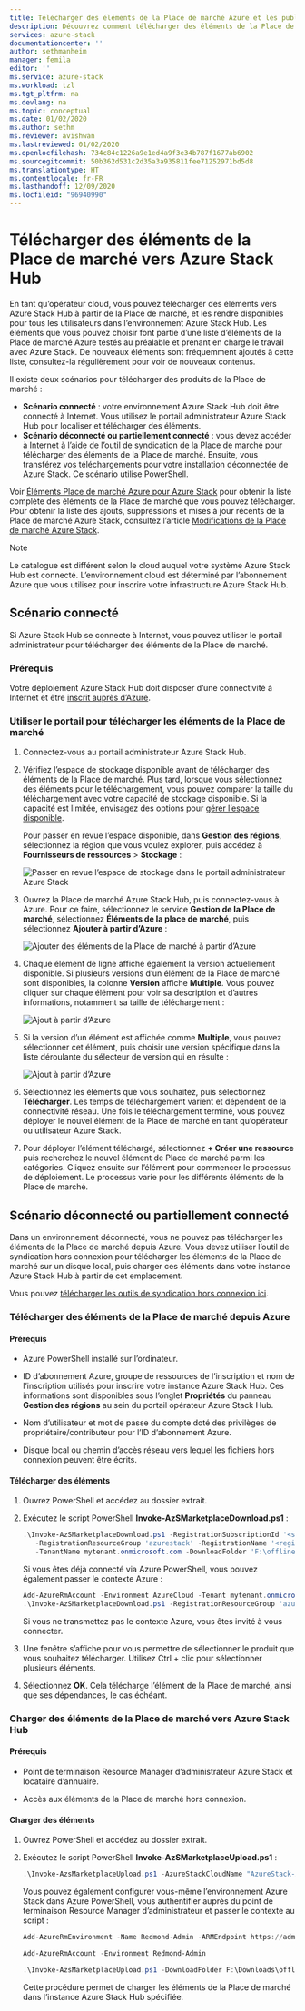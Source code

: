 ```yaml
---
title: Télécharger des éléments de la Place de marché Azure et les publier sur Azure Stack | Microsoft Docs
description: Découvrez comment télécharger des éléments de la Place de marché à partir d’Azure et les publier sur Azure Stack.
services: azure-stack
documentationcenter: ''
author: sethmanheim
manager: femila
editor: ''
ms.service: azure-stack
ms.workload: tzl
ms.tgt_pltfrm: na
ms.devlang: na
ms.topic: conceptual
ms.date: 01/02/2020
ms.author: sethm
ms.reviewer: avishwan
ms.lastreviewed: 01/02/2020
ms.openlocfilehash: 734c84c1226a9e1ed4a9f3e34b787f1677ab6902
ms.sourcegitcommit: 50b362d531c2d35a3a935811fee71252971bd5d8
ms.translationtype: HT
ms.contentlocale: fr-FR
ms.lasthandoff: 12/09/2020
ms.locfileid: "96940990"
---
```

# <a name="download-marketplace-items-to-azure-stack-hub"></a>Télécharger des éléments de la Place de marché vers Azure Stack Hub 

En tant qu’opérateur cloud, vous pouvez télécharger des éléments vers Azure Stack Hub à partir de la Place de marché, et les rendre disponibles pour tous les utilisateurs dans l’environnement Azure Stack Hub. Les éléments que vous pouvez choisir font partie d’une liste d’éléments de la Place de marché Azure testés au préalable et prenant en charge le travail avec Azure Stack. De nouveaux éléments sont fréquemment ajoutés à cette liste, consultez-la régulièrement pour voir de nouveaux contenus.

Il existe deux scénarios pour télécharger des produits de la Place de marché :

- **Scénario connecté** : votre environnement Azure Stack Hub doit être connecté à Internet. Vous utilisez le portail administrateur Azure Stack Hub pour localiser et télécharger des éléments.
- **Scénario déconnecté ou partiellement connecté** : vous devez accéder à Internet à l’aide de l’outil de syndication de la Place de marché pour télécharger des éléments de la Place de marché. Ensuite, vous transférez vos téléchargements pour votre installation déconnectée de Azure Stack. Ce scénario utilise PowerShell.

Voir [Éléments Place de marché Azure pour Azure Stack](../../operator/azure-stack-marketplace-azure-items.md) pour obtenir la liste complète des éléments de la Place de marché que vous pouvez télécharger. Pour obtenir la liste des ajouts, suppressions et mises à jour récents de la Place de marché Azure Stack, consultez l’article [Modifications de la Place de marché Azure Stack](../../operator/azure-stack-marketplace-changes.md).

> [!NOTE]
> Le catalogue est différent selon le cloud auquel votre système Azure Stack Hub est connecté. L’environnement cloud est déterminé par l’abonnement Azure que vous utilisez pour inscrire votre infrastructure Azure Stack Hub.

## <a name="connected-scenario"></a>Scénario connecté

Si Azure Stack Hub se connecte à Internet, vous pouvez utiliser le portail administrateur pour télécharger des éléments de la Place de marché.

### <a name="prerequisites"></a>Prérequis

Votre déploiement Azure Stack Hub doit disposer d’une connectivité à Internet et être [inscrit auprès d’Azure](registration-tzl.md).

### <a name="use-the-portal-to-download-marketplace-items"></a>Utiliser le portail pour télécharger les éléments de la Place de marché

1. Connectez-vous au portail administrateur Azure Stack Hub.

2. Vérifiez l’espace de stockage disponible avant de télécharger des éléments de la Place de marché. Plus tard, lorsque vous sélectionnez des éléments pour le téléchargement, vous pouvez comparer la taille du téléchargement avec votre capacité de stockage disponible. Si la capacité est limitée, envisagez des options pour [gérer l’espace disponible](../../operator/azure-stack-manage-storage-shares.md#manage-available-space).

   Pour passer en revue l’espace disponible, dans **Gestion des régions**, sélectionnez la région que vous voulez explorer, puis accédez à **Fournisseurs de ressources** > **Stockage** :

   ![Passer en revue l’espace de stockage dans le portail administrateur Azure Stack](media/azure-stack-download-azure-marketplace-item-tzl/storage.png)

3. Ouvrez la Place de marché Azure Stack Hub, puis connectez-vous à Azure. Pour ce faire, sélectionnez le service **Gestion de la Place de marché**, sélectionnez **Éléments de la place de marché**, puis sélectionnez **Ajouter à partir d’Azure** :

   ![Ajouter des éléments de la Place de marché à partir d’Azure](media/azure-stack-download-azure-marketplace-item-tzl/marketplace.png)

4. Chaque élément de ligne affiche également la version actuellement disponible. Si plusieurs versions d’un élément de la Place de marché sont disponibles, la colonne **Version** affiche **Multiple**. Vous pouvez cliquer sur chaque élément pour voir sa description et d’autres informations, notamment sa taille de téléchargement :

   ![Ajout à partir d’Azure](media/azure-stack-download-azure-marketplace-item-tzl/add-from-azure1.png)

5. Si la version d’un élément est affichée comme **Multiple**, vous pouvez sélectionner cet élément, puis choisir une version spécifique dans la liste déroulante du sélecteur de version qui en résulte :

   ![Ajout à partir d’Azure](media/azure-stack-download-azure-marketplace-item-tzl/add-from-azure3.png)

6. Sélectionnez les éléments que vous souhaitez, puis sélectionnez **Télécharger**. Les temps de téléchargement varient et dépendent de la connectivité réseau. Une fois le téléchargement terminé, vous pouvez déployer le nouvel élément de la Place de marché en tant qu’opérateur ou utilisateur Azure Stack.

7. Pour déployer l’élément téléchargé, sélectionnez **+ Créer une ressource** puis recherchez le nouvel élément de Place de marché parmi les catégories. Cliquez ensuite sur l’élément pour commencer le processus de déploiement. Le processus varie pour les différents éléments de la Place de marché.

## <a name="disconnected-or-a-partially-connected-scenario"></a>Scénario déconnecté ou partiellement connecté

Dans un environnement déconnecté, vous ne pouvez pas télécharger les éléments de la Place de marché depuis Azure. Vous devez utiliser l’outil de syndication hors connexion pour télécharger les éléments de la Place de marché sur un disque local, puis charger ces éléments dans votre instance Azure Stack Hub à partir de cet emplacement.

Vous pouvez [télécharger les outils de syndication hors connexion ici](https://aka.ms/azsSyndicationtool).

### <a name="download-marketplace-items-from-azure"></a>Télécharger des éléments de la Place de marché depuis Azure

#### <a name="prerequisites"></a>Prérequis

- Azure PowerShell installé sur l’ordinateur.

- ID d’abonnement Azure, groupe de ressources de l’inscription et nom de l’inscription utilisés pour inscrire votre instance Azure Stack Hub. Ces informations sont disponibles sous l’onglet **Propriétés** du panneau **Gestion des régions** au sein du portail opérateur Azure Stack Hub.

- Nom d’utilisateur et mot de passe du compte doté des privilèges de propriétaire/contributeur pour l’ID d’abonnement Azure.

- Disque local ou chemin d’accès réseau vers lequel les fichiers hors connexion peuvent être écrits.

#### <a name="download-items"></a>Télécharger des éléments

1. Ouvrez PowerShell et accédez au dossier extrait.

2. Exécutez le script PowerShell **Invoke-AzSMarketplaceDownload.ps1** :

    ```powershell
    .\Invoke-AzSMarketplaceDownload.ps1 -RegistrationSubscriptionId '<subscription ID>' ` 
       -RegistrationResourceGroup 'azurestack' -RegistrationName '<registration name>' `
       -TenantName mytenant.onmicrosoft.com -DownloadFolder 'F:\offlineSyndication'
    ```

    Si vous êtes déjà connecté via Azure PowerShell, vous pouvez également passer le contexte Azure :

    ```powershell
    Add-AzureRmAccount -Environment AzureCloud -Tenant mytenant.onmicrosoft.com 
    .\Invoke-AzSMarketplaceDownload.ps1 -RegistrationResourceGroup 'azurestack' -RegistrationName '<registration name>' -DownloadFolder 'F:\offlineSyndication' -AzureContext $(Get-AzureRMContext)
    ```

    Si vous ne transmettez pas le contexte Azure, vous êtes invité à vous connecter.

3. Une fenêtre s’affiche pour vous permettre de sélectionner le produit que vous souhaitez télécharger. Utilisez Ctrl + clic pour sélectionner plusieurs éléments.

4. Sélectionnez **OK**. Cela télécharge l’élément de la Place de marché, ainsi que ses dépendances, le cas échéant.

### <a name="upload-marketplace-items-to-azure-stack-hub"></a>Charger des éléments de la Place de marché vers Azure Stack Hub

#### <a name="prerequisites"></a>Prérequis

- Point de terminaison Resource Manager d’administrateur Azure Stack et locataire d’annuaire.

- Accès aux éléments de la Place de marché hors connexion.

#### <a name="upload-items"></a>Charger des éléments

1. Ouvrez PowerShell et accédez au dossier extrait.

2. Exécutez le script PowerShell **Invoke-AzSMarketplaceUpload.ps1** :

    ```powershell
    .\Invoke-AzsMarketplaceUpload.ps1 -AzureStackCloudName "AzureStack-Admin" -AzureStackAdminARMEndpoint https://adminmanagement.<region>.<fqdn> -TenantName mytenant.onmicrosoft.com -DownloadFolder F:\offlineSyndication
    ```

    Vous pouvez également configurer vous-même l’environnement Azure Stack dans Azure PowerShell, vous authentifier auprès du point de terminaison Resource Manager d’administrateur et passer le contexte au script :

    ```powershell
    Add-AzureRmEnvironment -Name Redmond-Admin -ARMEndpoint https://adminmanagement.redmond.azurestack.corp.microsoft.com

    Add-AzureRmAccount -Environment Redmond-Admin

    .\Invoke-AzsMarketplaceUpload.ps1 -DownloadFolder F:\Downloads\offlining -AzureContext $(Get-AzureRmContext)
    ```

    Cette procédure permet de charger les éléments de la Place de marché dans l’instance Azure Stack Hub spécifiée.

